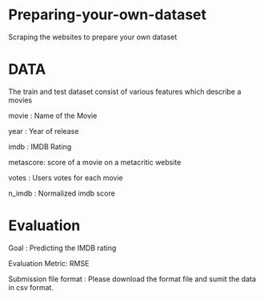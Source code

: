 # Preparing-your-own-dataset
Scraping the websites to prepare your own dataset 

# DATA

The train and test dataset consist of various features which describe a movies

movie : Name of the Movie

year  : Year of release

imdb  : IMDB Rating

metascore: score of a movie on a metacritic website

votes : Users votes for each movie

n_imdb : Normalized imdb score

# Evaluation
 Goal : Predicting the IMDB rating 
 
 Evaluation Metric: RMSE
 
 Submission file format : Please download the format file and sumit the data in csv format.
 
